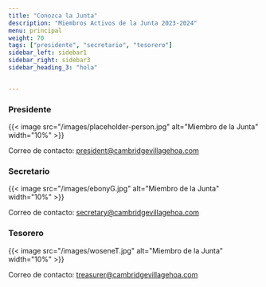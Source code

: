 ```yaml
---
title: "Conozca la Junta"
description: "Miembros Activos de la Junta 2023-2024"
menu: principal
weight: 70
tags: ["presidente", "secretario", "tesorero"]
sidebar_left: sidebar1
sidebar_right: sidebar3
sidebar_heading_3: "hola"


---
```

### Presidente

{{< image src="/images/placeholder-person.jpg" alt="Miembro de la Junta" width="10%" >}}

Correo de contacto: <president@cambridgevillagehoa.com>

<!-- ### Vicepresidente
{{< image src="/images/placeholder-person.jpg" alt="Miembro de la Junta" width="10%" >}}

Correo de contacto: <vicepresident@cambridgevillagehoa.com> -->

### Secretario
{{< image src="/images/ebonyG.jpg" alt="Miembro de la Junta" width="10%" >}}

Correo de contacto: <secretary@cambridgevillagehoa.com>

### Tesorero
{{< image src="/images/woseneT.jpg" alt="Miembro de la Junta" width="10%" >}}

Correo de contacto: <treasurer@cambridgevillagehoa.com>

